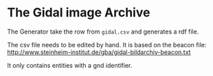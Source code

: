 The Gidal image Archive
=======================

The Generator take the row from `gidal.csv` and generates a rdf file.

The csv file needs to be edited by hand.
It is based on the beacon file:
http://www.steinheim-institut.de/gba/gidal-bildarchiv-beacon.txt

It only contains entities with a gnd identifier.

